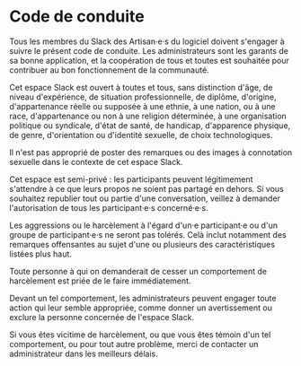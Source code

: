 # Code de conduite

Tous les membres du Slack des Artisan·e·s du logiciel doivent s'engager à suivre le présent code de conduite. Les administrateurs sont les garants de sa bonne application, et la coopération de tous et toutes est souhaitée pour contribuer au bon fonctionnement de la communauté.

Cet espace Slack est ouvert à toutes et tous, sans distinction d'âge, de niveau d'expérience, de situation professionnelle, de diplôme, d'origine, d'appartenance réelle ou supposée à une ethnie, à une nation, ou à une race, d'appartenance ou non à une religion déterminée, à une organisation politique ou syndicale, d'état de santé, de handicap, d'apparence physique, de genre, d'orientation ou d'identité sexuelle, de choix technologiques.

Il n'est pas approprié de poster des remarques ou des images à connotation sexuelle dans le contexte de cet espace Slack.

Cet espace est semi-privé : les participants peuvent légitimement s'attendre à ce que leurs propos ne soient pas partagé en dehors. Si vous souhaitez republier tout ou partie d'une conversation, veillez à demander l'autorisation de tous les participant·e·s concerné·e·s.

Les aggressions ou le harcèlement à l'égard d'un·e participant·e ou d'un groupe de participant·e·s ne seront pas tolérés. Celà inclut notamment des remarques offensantes au sujet d'une ou plusieurs des caractéristiques listées plus haut.

Toute personne à qui on demanderait de cesser un comportement de harcèlement est priée de le faire immédiatement.

Devant un tel comportement, les administrateurs peuvent engager toute action qui leur semble appropriée, comme donner un avertissement ou exclure la personne concernée de l'espace Slack.

Si vous êtes vicitime de harcèlement, ou que vous êtes témoin d'un tel comportement, ou pour tout autre problème, merci de contacter un administrateur dans les meilleurs délais.
